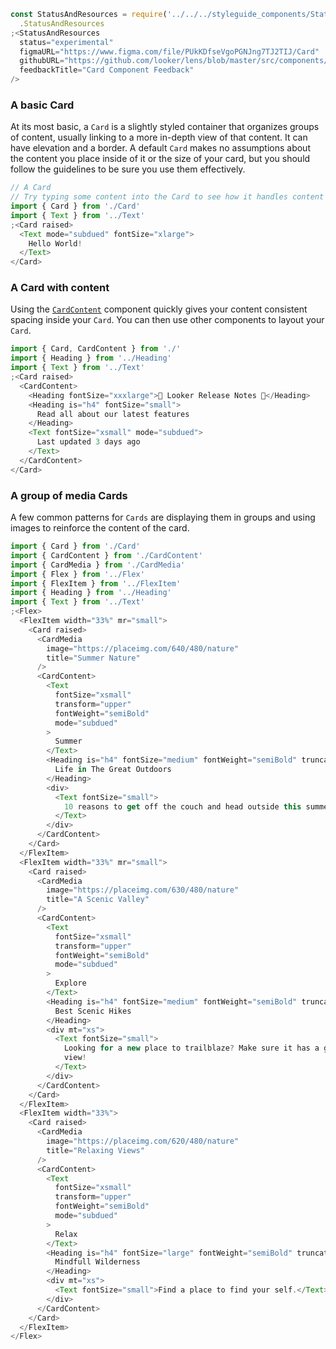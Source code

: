 ```js noeditor
const StatusAndResources = require('../../../styleguide_components/StatusAndResources')
  .StatusAndResources
;<StatusAndResources
  status="experimental"
  figmaURL="https://www.figma.com/file/PUkKDfseVgoPGNJng7TJ2TIJ/Card"
  githubURL="https://github.com/looker/lens/blob/master/src/components/Card/Card.tsx"
  feedbackTitle="Card Component Feedback"
/>
```

<div class="doc-section-divider"></div>

### A basic Card

At its most basic, a `Card` is a slightly styled container that organizes groups of content, usually linking to a more in-depth view of that content. It can have elevation and a border. A default `Card` makes no assumptions about the content you place inside of it or the size of your card, but you should follow the guidelines to be sure you use them effectively.

```js
// A Card
// Try typing some content into the Card to see how it handles content by default
import { Card } from './Card'
import { Text } from '../Text'
;<Card raised>
  <Text mode="subdued" fontSize="xlarge">
    Hello World!
  </Text>
</Card>
```

<div class="doc-section-divider"></div>

### A Card with content

Using the [`CardContent`](/#!/CardContent) component quickly gives your content consistent spacing inside your `Card`. You can then use other components to layout your `Card`.

```js
import { Card, CardContent } from './'
import { Heading } from '../Heading'
import { Text } from '../Text'
;<Card raised>
  <CardContent>
    <Heading fontSize="xxxlarge">🎉 Looker Release Notes 🎉</Heading>
    <Heading is="h4" fontSize="small">
      Read all about our latest features
    </Heading>
    <Text fontSize="xsmall" mode="subdued">
      Last updated 3 days ago
    </Text>
  </CardContent>
</Card>
```

<div class="doc-section-divider"></div>

### A group of media Cards

A few common patterns for `Cards` are displaying them in groups and using images to reinforce the content of the card.

```js
import { Card } from './Card'
import { CardContent } from './CardContent'
import { CardMedia } from './CardMedia'
import { Flex } from '../Flex'
import { FlexItem } from '../FlexItem'
import { Heading } from '../Heading'
import { Text } from '../Text'
;<Flex>
  <FlexItem width="33%" mr="small">
    <Card raised>
      <CardMedia
        image="https://placeimg.com/640/480/nature"
        title="Summer Nature"
      />
      <CardContent>
        <Text
          fontSize="xsmall"
          transform="upper"
          fontWeight="semiBold"
          mode="subdued"
        >
          Summer
        </Text>
        <Heading is="h4" fontSize="medium" fontWeight="semiBold" truncate>
          Life in The Great Outdoors
        </Heading>
        <div>
          <Text fontSize="small">
            10 reasons to get off the couch and head outside this summer.
          </Text>
        </div>
      </CardContent>
    </Card>
  </FlexItem>
  <FlexItem width="33%" mr="small">
    <Card raised>
      <CardMedia
        image="https://placeimg.com/630/480/nature"
        title="A Scenic Valley"
      />
      <CardContent>
        <Text
          fontSize="xsmall"
          transform="upper"
          fontWeight="semiBold"
          mode="subdued"
        >
          Explore
        </Text>
        <Heading is="h4" fontSize="medium" fontWeight="semiBold" truncate>
          Best Scenic Hikes
        </Heading>
        <div mt="xs">
          <Text fontSize="small">
            Looking for a new place to trailblaze? Make sure it has a great
            view!
          </Text>
        </div>
      </CardContent>
    </Card>
  </FlexItem>
  <FlexItem width="33%">
    <Card raised>
      <CardMedia
        image="https://placeimg.com/620/480/nature"
        title="Relaxing Views"
      />
      <CardContent>
        <Text
          fontSize="xsmall"
          transform="upper"
          fontWeight="semiBold"
          mode="subdued"
        >
          Relax
        </Text>
        <Heading is="h4" fontSize="large" fontWeight="semiBold" truncate>
          Mindfull Wilderness
        </Heading>
        <div mt="xs">
          <Text fontSize="small">Find a place to find your self.</Text>
        </div>
      </CardContent>
    </Card>
  </FlexItem>
</Flex>
```
